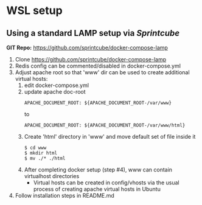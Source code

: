 # WSL setup

## Using a standard LAMP setup via *Sprintcube*
**GIT Repo:** https://github.com/sprintcube/docker-compose-lamp

1. Clone https://github.com/sprintcube/docker-compose-lamp
2. Redis config can be commented/disabled in docker-compose.yml
3. Adjust apache root so that 'www' dir can be used to create additional virtual hosts:
    1. edit docker-compose.yml
    2. update apache doc-root
        ```
        APACHE_DOCUMENT_ROOT: ${APACHE_DOCUMENT_ROOT-/var/www}
        ```
        to 
        ```
        APACHE_DOCUMENT_ROOT: ${APACHE_DOCUMENT_ROOT-/var/www/html}
        ```
    3. Create 'html' directory in 'www' and move default set of file inside it
        ```
        $ cd www
        $ mkdir html
        $ mv ./* ./html
        ```
    4. After completing docker setup (step #4), www can contain virtualhost directories
        - Virtual hosts can be created in config/vhosts via the usual process of creating apache virtual hosts in Ubuntu
4. Follow installation steps in README.md